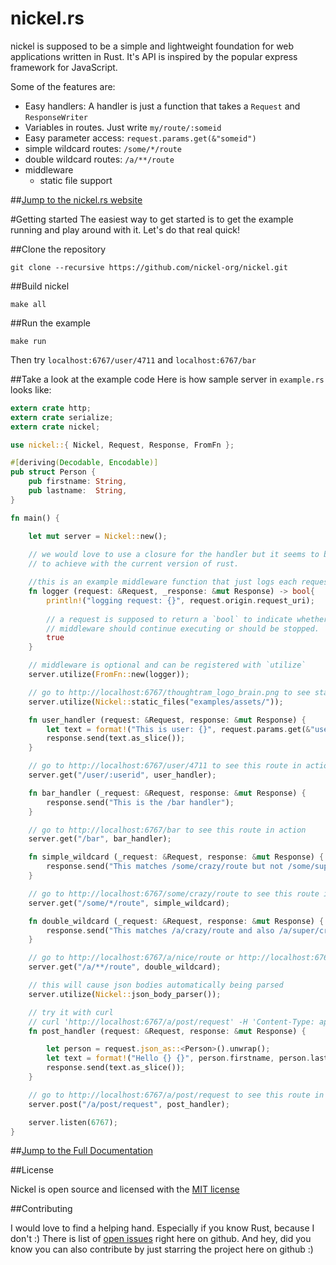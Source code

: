 nickel.rs
=======

nickel is supposed to be a simple and lightweight foundation for web applications written in Rust. It's API is inspired by the popular express framework for JavaScript.

Some of the features are:

* Easy handlers: A handler is just a function that takes a `Request` and `ResponseWriter`
* Variables in routes. Just write `my/route/:someid`
* Easy parameter access: `request.params.get(&"someid")`
* simple wildcard routes: `/some/*/route`
* double wildcard routes: `/a/**/route`
* middleware
    * static file support 

##[Jump to the nickel.rs website](http://nickel-org.github.io/site/)

#Getting started
The easiest way to get started is to get the example running and play around with it. Let's do that real quick!

##Clone the repository

```shell
git clone --recursive https://github.com/nickel-org/nickel.git
```

##Build nickel

```shell
make all
```

##Run the example

```shell
make run
```

Then try `localhost:6767/user/4711` and `localhost:6767/bar` 


##Take a look at the example code
Here is how sample server in `example.rs` looks like:

```rust
extern crate http;
extern crate serialize;
extern crate nickel;

use nickel::{ Nickel, Request, Response, FromFn };

#[deriving(Decodable, Encodable)]
pub struct Person {
    pub firstname: String,
    pub lastname:  String,
}

fn main() {

    let mut server = Nickel::new();
    
    // we would love to use a closure for the handler but it seems to be hard
    // to achieve with the current version of rust.

    //this is an example middleware function that just logs each request
    fn logger (request: &Request, _response: &mut Response) -> bool{
        println!("logging request: {}", request.origin.request_uri);
        
        // a request is supposed to return a `bool` to indicate whether additional
        // middleware should continue executing or should be stopped.
        true
    }

    // middleware is optional and can be registered with `utilize`
    server.utilize(FromFn::new(logger));

    // go to http://localhost:6767/thoughtram_logo_brain.png to see static file serving in action
    server.utilize(Nickel::static_files("examples/assets/"));

    fn user_handler (request: &Request, response: &mut Response) {
        let text = format!("This is user: {}", request.params.get(&"userid".to_string()));
        response.send(text.as_slice());
    }

    // go to http://localhost:6767/user/4711 to see this route in action
    server.get("/user/:userid", user_handler);

    fn bar_handler (_request: &Request, response: &mut Response) { 
        response.send("This is the /bar handler"); 
    }

    // go to http://localhost:6767/bar to see this route in action
    server.get("/bar", bar_handler);

    fn simple_wildcard (_request: &Request, response: &mut Response) { 
        response.send("This matches /some/crazy/route but not /some/super/crazy/route"); 
    }

    // go to http://localhost:6767/some/crazy/route to see this route in action
    server.get("/some/*/route", simple_wildcard);

    fn double_wildcard (_request: &Request, response: &mut Response) { 
        response.send("This matches /a/crazy/route and also /a/super/crazy/route"); 
    }

    // go to http://localhost:6767/a/nice/route or http://localhost:6767/a/super/nice/route to see this route in action
    server.get("/a/**/route", double_wildcard);

    // this will cause json bodies automatically being parsed
    server.utilize(Nickel::json_body_parser());

    // try it with curl
    // curl 'http://localhost:6767/a/post/request' -H 'Content-Type: application/json;charset=UTF-8'  --data-binary $'{ "firstname": "John","lastname": "Connor" }'
    fn post_handler (request: &Request, response: &mut Response) { 

        let person = request.json_as::<Person>().unwrap();
        let text = format!("Hello {} {}", person.firstname, person.lastname);
        response.send(text.as_slice()); 
    }

    // go to http://localhost:6767/a/post/request to see this route in action
    server.post("/a/post/request", post_handler);

    server.listen(6767);
}
```

##[Jump to the Full Documentation](http://nickel-org.github.io/nickel/)

##License

Nickel is open source and licensed with the [MIT license](https://github.com/nickel-org/nickel/blob/master/LICENSE)


##Contributing

I would love to find a helping hand. Especially if you know Rust, because I don't :)
There is list of [open issues](https://github.com/nickel-org/nickel/issues?state=open) right here on github.
And hey, did you know you can also contribute by just starring the project here on github :)
